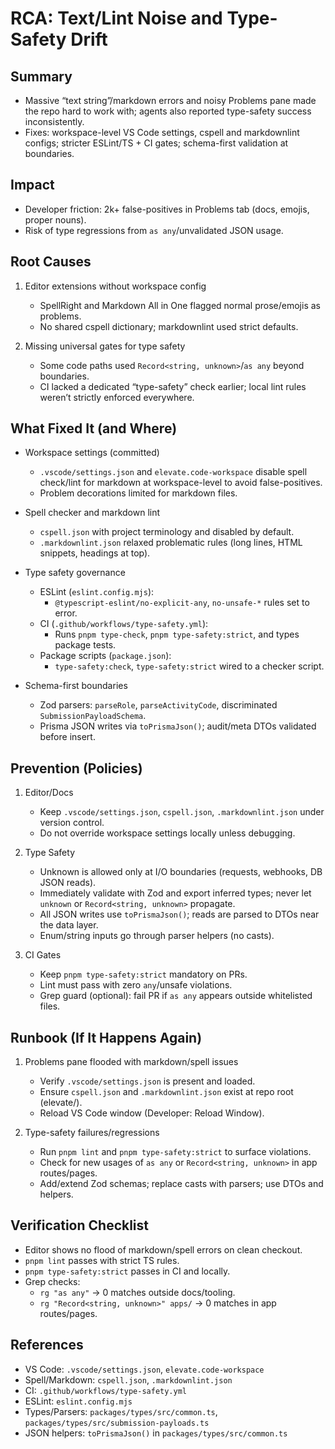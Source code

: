 # RCA: Text/Lint Noise and Type-Safety Drift

## Summary
- Massive “text string”/markdown errors and noisy Problems pane made the repo hard to work with; agents also reported type-safety success inconsistently.
- Fixes: workspace-level VS Code settings, cspell and markdownlint configs; stricter ESLint/TS + CI gates; schema-first validation at boundaries.

## Impact
- Developer friction: 2k+ false-positives in Problems tab (docs, emojis, proper nouns).
- Risk of type regressions from `as any`/unvalidated JSON usage.

## Root Causes
1) Editor extensions without workspace config
   - SpellRight and Markdown All in One flagged normal prose/emojis as problems.
   - No shared cspell dictionary; markdownlint used strict defaults.

2) Missing universal gates for type safety
   - Some code paths used `Record<string, unknown>`/`as any` beyond boundaries.
   - CI lacked a dedicated “type-safety” check earlier; local lint rules weren’t strictly enforced everywhere.

## What Fixed It (and Where)
- Workspace settings (committed)
  - `.vscode/settings.json` and `elevate.code-workspace` disable spell check/lint for markdown at workspace-level to avoid false-positives.
  - Problem decorations limited for markdown files.

- Spell checker and markdown lint
  - `cspell.json` with project terminology and disabled by default.
  - `.markdownlint.json` relaxed problematic rules (long lines, HTML snippets, headings at top).

- Type safety governance
  - ESLint (`eslint.config.mjs`):
    - `@typescript-eslint/no-explicit-any`, `no-unsafe-*` rules set to error.
  - CI (`.github/workflows/type-safety.yml`):
    - Runs `pnpm type-check`, `pnpm type-safety:strict`, and types package tests.
  - Package scripts (`package.json`):
    - `type-safety:check`, `type-safety:strict` wired to a checker script.

- Schema-first boundaries
  - Zod parsers: `parseRole`, `parseActivityCode`, discriminated `SubmissionPayloadSchema`.
  - Prisma JSON writes via `toPrismaJson()`; audit/meta DTOs validated before insert.

## Prevention (Policies)
1) Editor/Docs
   - Keep `.vscode/settings.json`, `cspell.json`, `.markdownlint.json` under version control.
   - Do not override workspace settings locally unless debugging.

2) Type Safety
   - Unknown is allowed only at I/O boundaries (requests, webhooks, DB JSON reads).
   - Immediately validate with Zod and export inferred types; never let `unknown` or `Record<string, unknown>` propagate.
   - All JSON writes use `toPrismaJson()`; reads are parsed to DTOs near the data layer.
   - Enum/string inputs go through parser helpers (no casts).

3) CI Gates
   - Keep `pnpm type-safety:strict` mandatory on PRs.
   - Lint must pass with zero `any`/unsafe violations.
   - Grep guard (optional): fail PR if `as any` appears outside whitelisted files.

## Runbook (If It Happens Again)
1) Problems pane flooded with markdown/spell issues
   - Verify `.vscode/settings.json` is present and loaded.
   - Ensure `cspell.json` and `.markdownlint.json` exist at repo root (elevate/).
   - Reload VS Code window (Developer: Reload Window).

2) Type-safety failures/regressions
   - Run `pnpm lint` and `pnpm type-safety:strict` to surface violations.
   - Check for new usages of `as any` or `Record<string, unknown>` in app routes/pages.
   - Add/extend Zod schemas; replace casts with parsers; use DTOs and helpers.

## Verification Checklist
- Editor shows no flood of markdown/spell errors on clean checkout.
- `pnpm lint` passes with strict TS rules.
- `pnpm type-safety:strict` passes in CI and locally.
- Grep checks:
  - `rg "as any"` → 0 matches outside docs/tooling.
  - `rg "Record<string, unknown>" apps/` → 0 matches in app routes/pages.

## References
- VS Code: `.vscode/settings.json`, `elevate.code-workspace`
- Spell/Markdown: `cspell.json`, `.markdownlint.json`
- CI: `.github/workflows/type-safety.yml`
- ESLint: `eslint.config.mjs`
- Types/Parsers: `packages/types/src/common.ts`, `packages/types/src/submission-payloads.ts`
- JSON helpers: `toPrismaJson()` in `packages/types/src/common.ts`


